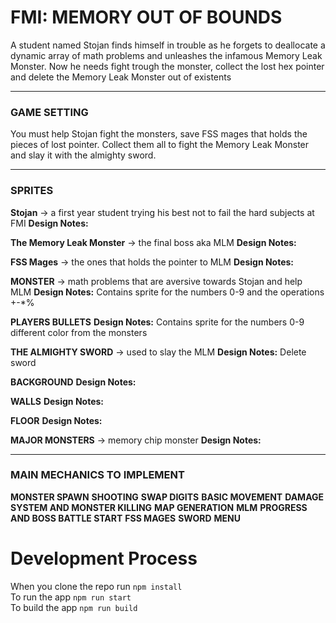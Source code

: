 # **FMI: MEMORY OUT OF BOUNDS**

A student named Stojan finds himself in trouble as he forgets to deallocate a dynamic array of math problems and unleashes the infamous Memory Leak Monster. Now he needs fight trough the monster, collect the lost hex pointer and delete the Memory Leak Monster out of existents

---

### **GAME SETTING**

You must help Stojan fight the monsters, save FSS mages that holds the pieces of lost pointer. Collect them all to fight the Memory Leak Monster and slay it with the almighty sword.

---

### **SPRITES**

**Stojan** -> a first year student trying his best not to fail the hard subjects at FMI
**Design Notes:**

**The Memory Leak Monster** -> the final boss aka MLM
**Design Notes:**

**FSS Mages** -> the ones that holds the pointer to MLM
**Design Notes:**

**MONSTER** -> math problems that are aversive towards Stojan and help MLM
**Design Notes:**
Contains sprite for the numbers 0-9 and the operations +-\*%

**PLAYERS BULLETS**
**Design Notes:**
Contains sprite for the numbers 0-9 different color from the monsters

**THE ALMIGHTY SWORD** -> used to slay the MLM
**Design Notes:**
Delete sword

**BACKGROUND**
**Design Notes:**

**WALLS**
**Design Notes:**

**FLOOR**
**Design Notes:**

**MAJOR MONSTERS** -> memory chip monster
**Design Notes:**

---

### **MAIN MECHANICS TO IMPLEMENT**

**MONSTER SPAWN**
**SHOOTING**
**SWAP DIGITS**
**BASIC MOVEMENT**
**DAMAGE SYSTEM AND MONSTER KILLING**
**MAP GENERATION**
**MLM**
**PROGRESS AND BOSS BATTLE START**
**FSS MAGES**
**SWORD**
**MENU**

# Development Process

When you clone the repo run `npm install` <br>
To run the app `npm run start` <br>
To build the app `npm run build` <br>